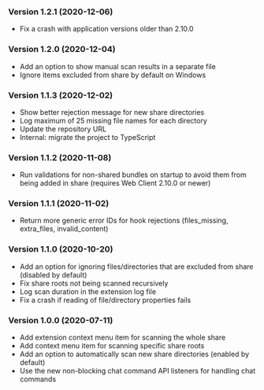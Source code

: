 ### Version 1.2.1 (2020-12-06)

- Fix a crash with application versions older than 2.10.0

### Version 1.2.0 (2020-12-04)

- Add an option to show manual scan results in a separate file
- Ignore items excluded from share by default on Windows

### Version 1.1.3 (2020-12-02)

- Show better rejection message for new share directories
- Log maximum of 25 missing file names for each directory
- Update the repository URL
- Internal: migrate the project to TypeScript

### Version 1.1.2 (2020-11-08)

- Run validations for non-shared bundles on startup to avoid them from being added in share (requires Web Client 2.10.0 or newer)

### Version 1.1.1 (2020-11-02)

- Return more generic error IDs for hook rejections (files_missing, extra_files, invalid_content)

### Version 1.1.0 (2020-10-20)

- Add an option for ignoring files/directories that are excluded from share (disabled by default)
- Fix share roots not being scanned recursively
- Log scan duration in the extension log file
- Fix a crash if reading of file/directory properties fails

### Version 1.0.0 (2020-07-11)

- Add extension context menu item for scanning the whole share
- Add context menu item for scanning specific share roots
- Add an option to automatically scan new share directories (enabled by default)
- Use the new non-blocking chat command API listeners for handling chat commands